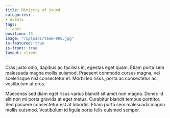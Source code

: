 ```yaml
---
title: Ministry of Sound
categories:
- events
tags:
- label
position: 13
image: "/uploads/team-006.jpg"
is-featured: true
is-front: true
layout: client
---
```


Cras justo odio, dapibus ac facilisis in, egestas eget quam. Etiam porta sem malesuada magna mollis euismod. Praesent commodo cursus magna, vel scelerisque nisl consectetur et. Morbi leo risus, porta ac consectetur ac, vestibulum at eros.

Maecenas sed diam eget risus varius blandit sit amet non magna. Donec id elit non mi porta gravida at eget metus. Curabitur blandit tempus porttitor. Sed posuere consectetur est at lobortis. Etiam porta sem malesuada magna mollis euismod. Vestibulum id ligula porta felis euismod semper.